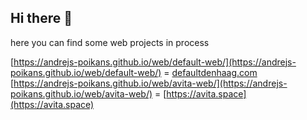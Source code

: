 ## Hi there 👋

here you can find some web projects in process

[https://andrejs-poikans.github.io/web/default-web/](https://andrejs-poikans.github.io/web/default-web/) = [defaultdenhaag.com](https://defaultdenhaag.com)
[https://andrejs-poikans.github.io/web/avita-web/](https://andrejs-poikans.github.io/web/avita-web/) = [https://avita.space](https://avita.space)
